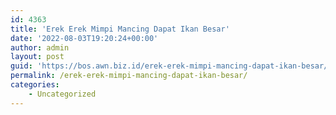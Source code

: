 ```yaml
---
id: 4363
title: 'Erek Erek Mimpi Mancing Dapat Ikan Besar'
date: '2022-08-03T19:20:24+00:00'
author: admin
layout: post
guid: 'https://bos.awn.biz.id/erek-erek-mimpi-mancing-dapat-ikan-besar/'
permalink: /erek-erek-mimpi-mancing-dapat-ikan-besar/
categories:
    - Uncategorized
---
```


